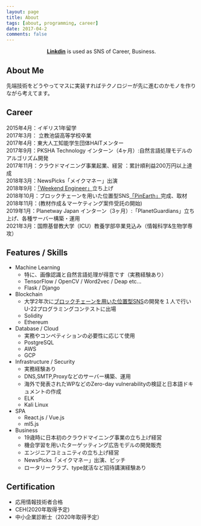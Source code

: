 ```yaml
---
layout: page
title: About 
tags: [about, programming, career]
date: 2017-04-2
comments: false
---
```

    
<center>
<a href="www.linkedin.com/in/ahpjop"><b>Linkdin</b></a> is used as SNS of Career, Business.
</center>
  

## About Me
先端技術をどうやってマスに実装すればテクノロジーが先に進むのかモノを作りながら考えてます。  

## Career
  
2015年4月：イギリス1年留学  
2017年3月： 立教池袋高等学校卒業  
2017年4月：東大人工知能学生団体HAITメンター  
2017年9月：PKSHA Technology インターン（4ヶ月）:自然言語処理モデルのアルゴリズム開発  
2017年11月：クラウドマイニング事業起業、経営 ：累計順利益200万円以上達成  
2018年3月：NewsPicks「メイクマネー」出演  
2018年9月：[「Weekend Engineer」]( https://seven0525.github.io/we/)立ち上げ  
2018年10月：ブロックチェーンを用いた位置型SNS[「PinEarth」](https://github.com/seven0525/pinearth)完成、取材  
2018年11月：(教材作成＆マーケティング案件受託の開始)　　  
2019年1月：Planetway Japan インターン（3ヶ月）:「PlanetGuardians」立ち上げ、各種サーバー構築・運用   
2021年3月：国際基督教大学（ICU）教養学部卒業見込み（情報科学&生物学専攻）    


## Features / Skills
* Machine Learning
	* 特に、画像認識と自然言語処理が得意です（実務経験あり）
	* TensorFlow / OpenCV / Word2vec / Deap etc...
	* Flask  /  Django
* Blockchain
	* 大学2年次に[ブロックチェーンを用いた位置型SNS](https://github.com/seven0525/pinearth)の開発を１人で行いU-22プログラミングコンテストに出場
	* Solidity
	* Ethereum
* Database / Cloud
	* 実務やコンペティションの必要性に応じて使用
	* PostgreSQL
	* AWS
	* GCP
* Infrastructure / Security
	* 実務経験あり
	* DNS,SMTP,Proxyなどのサーバー構築、運用
	* 海外で発表されたWPなどのZero-day vulnerabilityの検証と日本語ドキュメントの作成
	* ELK
	* Kali Linux
* SPA
	* React.js / Vue.js
	* ml5.js
* Business
	* 19歳時に日本初のクラウドマイニング事業の立ち上げ経営
	* 機会学習を用いたターゲッティング広告モデルの開発販売
	* エンジニアコミュニティの立ち上げ経営
	* NewsPicks「メイクマネー」出演、ピッチ
	* ロータリークラブ、type就活など招待講演経験あり
	



## Certification

* 応用情報技術者合格
* CEH(2020年取得予定)
* 中小企業診断士（2020年取得予定）

   


   	  

